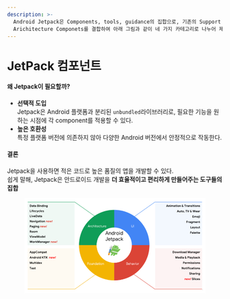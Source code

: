 ```yaml
---
description: >-
  Android Jetpack은 Components, tools, guidance의 집합으로, 기존의 Support Library 및
  Arichitecture Componets를 결합하여 아래 그림과 같이 네 가지 카테고리로 나누어 제공한다.
---
```


# JetPack 컴포넌트

#### 왜 Jetpack이 필요할까?

* **선택적 도입**\
  Jetpack은 Android 플랫폼과 분리된 `unbundled`라이브러리로,  필요한 기능을 원하는 시점에  각 component를 적용할 수 있다.
* **높은 호환성**\
  특정 플랫폼 버전에 의존하지 않아 다양한 Android 버전에서 안정적으로 작동한다.

#### 결론

Jetpack을 사용하면 적은 코드로 높은 품질의 앱을 개발할 수 있다.\
쉽게 말해, Jetpack은 안드로이드 개발을 **더 효율적이고 편리하게 만들어주는 도구들의 집합**

<figure><img src="../../.gitbook/assets/image (1) (1) (1) (1) (1) (1).png" alt=""><figcaption></figcaption></figure>
